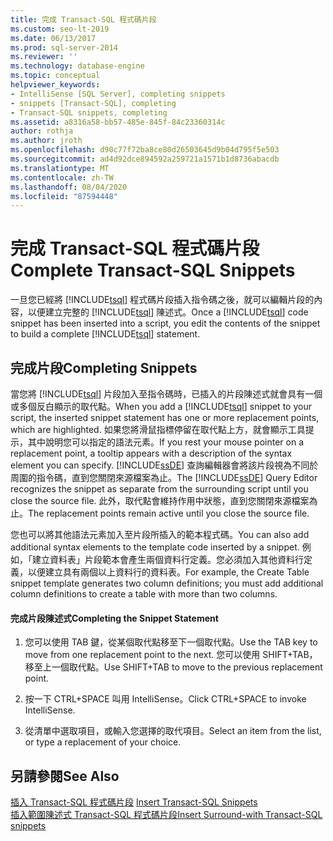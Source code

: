 ```yaml
---
title: 完成 Transact-SQL 程式碼片段
ms.custom: seo-lt-2019
ms.date: 06/13/2017
ms.prod: sql-server-2014
ms.reviewer: ''
ms.technology: database-engine
ms.topic: conceptual
helpviewer_keywords:
- IntelliSense [SQL Server], completing snippets
- snippets [Transact-SQL], completing
- Transact-SQL snippets, completing
ms.assetid: a8316a58-bb57-485e-845f-84c23360314c
author: rothja
ms.author: jroth
ms.openlocfilehash: d90c77f72ba8ce80d26503645d9b04d795f5e503
ms.sourcegitcommit: ad4d92dce894592a259721a1571b1d8736abacdb
ms.translationtype: MT
ms.contentlocale: zh-TW
ms.lasthandoff: 08/04/2020
ms.locfileid: "87594448"
---
```

# <a name="complete-transact-sql-snippets"></a><span data-ttu-id="fda6d-102">完成 Transact-SQL 程式碼片段</span><span class="sxs-lookup"><span data-stu-id="fda6d-102">Complete Transact-SQL Snippets</span></span>
  <span data-ttu-id="fda6d-103">一旦您已經將 [!INCLUDE[tsql](../../includes/tsql-md.md)] 程式碼片段插入指令碼之後，就可以編輯片段的內容，以便建立完整的 [!INCLUDE[tsql](../../includes/tsql-md.md)] 陳述式。</span><span class="sxs-lookup"><span data-stu-id="fda6d-103">Once a [!INCLUDE[tsql](../../includes/tsql-md.md)] code snippet has been inserted into a script, you edit the contents of the snippet to build a complete [!INCLUDE[tsql](../../includes/tsql-md.md)] statement.</span></span>  
  
## <a name="completing-snippets"></a><span data-ttu-id="fda6d-104">完成片段</span><span class="sxs-lookup"><span data-stu-id="fda6d-104">Completing Snippets</span></span>  
 <span data-ttu-id="fda6d-105">當您將 [!INCLUDE[tsql](../../includes/tsql-md.md)] 片段加入至指令碼時，已插入的片段陳述式就會具有一個或多個反白顯示的取代點。</span><span class="sxs-lookup"><span data-stu-id="fda6d-105">When you add a [!INCLUDE[tsql](../../includes/tsql-md.md)] snippet to your script, the inserted snippet statement has one or more replacement points, which are highlighted.</span></span> <span data-ttu-id="fda6d-106">如果您將滑鼠指標停留在取代點上方，就會顯示工具提示，其中說明您可以指定的語法元素。</span><span class="sxs-lookup"><span data-stu-id="fda6d-106">If you rest your mouse pointer on a replacement point, a tooltip appears with a description of the syntax element you can specify.</span></span> <span data-ttu-id="fda6d-107">[!INCLUDE[ssDE](../../includes/ssde-md.md)] 查詢編輯器會將該片段視為不同於周圍的指令碼，直到您關閉來源檔案為止。</span><span class="sxs-lookup"><span data-stu-id="fda6d-107">The [!INCLUDE[ssDE](../../includes/ssde-md.md)] Query Editor recognizes the snippet as separate from the surrounding script until you close the source file.</span></span> <span data-ttu-id="fda6d-108">此外，取代點會維持作用中狀態，直到您關閉來源檔案為止。</span><span class="sxs-lookup"><span data-stu-id="fda6d-108">The replacement points remain active until you close the source file.</span></span>  
  
 <span data-ttu-id="fda6d-109">您也可以將其他語法元素加入至片段所插入的範本程式碼。</span><span class="sxs-lookup"><span data-stu-id="fda6d-109">You can also add additional syntax elements to the template code inserted by a snippet.</span></span> <span data-ttu-id="fda6d-110">例如，「建立資料表」片段範本會產生兩個資料行定義。您必須加入其他資料行定義，以便建立具有兩個以上資料行的資料表。</span><span class="sxs-lookup"><span data-stu-id="fda6d-110">For example, the Create Table snippet template generates two column definitions; you must add additional column definitions to create a table with more than two columns.</span></span>  
  
#### <a name="completing-the-snippet-statement"></a><span data-ttu-id="fda6d-111">完成片段陳述式</span><span class="sxs-lookup"><span data-stu-id="fda6d-111">Completing the Snippet Statement</span></span>  
  
1.  <span data-ttu-id="fda6d-112">您可以使用 TAB 鍵，從某個取代點移至下一個取代點。</span><span class="sxs-lookup"><span data-stu-id="fda6d-112">Use the TAB key to move from one replacement point to the next.</span></span> <span data-ttu-id="fda6d-113">您可以使用 SHIFT+TAB，移至上一個取代點。</span><span class="sxs-lookup"><span data-stu-id="fda6d-113">Use SHIFT+TAB to move to the previous replacement point.</span></span>  
  
2.  <span data-ttu-id="fda6d-114">按一下 CTRL+SPACE 叫用 IntelliSense。</span><span class="sxs-lookup"><span data-stu-id="fda6d-114">Click CTRL+SPACE to invoke IntelliSense.</span></span>  
  
3.  <span data-ttu-id="fda6d-115">從清單中選取項目，或輸入您選擇的取代項目。</span><span class="sxs-lookup"><span data-stu-id="fda6d-115">Select an item from the list, or type a replacement of your choice.</span></span>  
  
## <a name="see-also"></a><span data-ttu-id="fda6d-116">另請參閱</span><span class="sxs-lookup"><span data-stu-id="fda6d-116">See Also</span></span>  
 <span data-ttu-id="fda6d-117">[插入 Transact-SQL 程式碼片段](insert-transact-sql-snippets.md) </span><span class="sxs-lookup"><span data-stu-id="fda6d-117">[Insert Transact-SQL Snippets](insert-transact-sql-snippets.md) </span></span>  
 [<span data-ttu-id="fda6d-118">插入範圍陳述式 Transact-SQL 程式碼片段</span><span class="sxs-lookup"><span data-stu-id="fda6d-118">Insert Surround-with Transact-SQL snippets</span></span>](insert-surround-with-transact-sql-snippets.md)  
  
  
